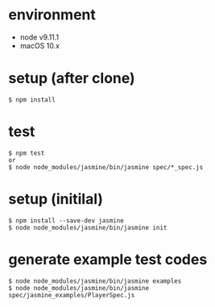 # environment
- node v9.11.1
- macOS 10.x

# setup (after clone)
```
$ npm install
```

# test
```
$ npm test
or
$ node node_modules/jasmine/bin/jasmine spec/*_spec.js
```
# setup (initilal)
```
$ npm install --save-dev jasmine
$ node node_modules/jasmine/bin/jasmine init
```

# generate example test codes
```
$ node node_modules/jasmine/bin/jasmine examples
$ node node_modules/jasmine/bin/jasmine spec/jasmine_examples/PlayerSpec.js
```
